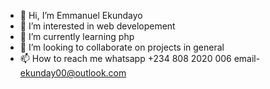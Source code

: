- 👋 Hi, I’m Emmanuel Ekundayo
- 👀 I’m interested in web developement
- 🌱 I’m currently learning php
- 💞️ I’m looking to collaborate on projects in general
- 📫 How to reach me
whatsapp 
+234 808 2020 006
email- ekunday00@outlook.com 

<!---
EmmanuelEkundayo/EmmanuelEkundayo is a ✨ special ✨ repository because its `README.md` (this file) appears on your GitHub profile.
You can click the Preview link to take a look at your changes.
--->
